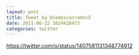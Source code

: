 ```yaml
--- 
layout: post 
title: Tweet by @vamosconramos2 
date: 2021-06-22 1624428473 
categories: twitter 
--- 
```

https://twitter.com/o/status/1407581131348774912